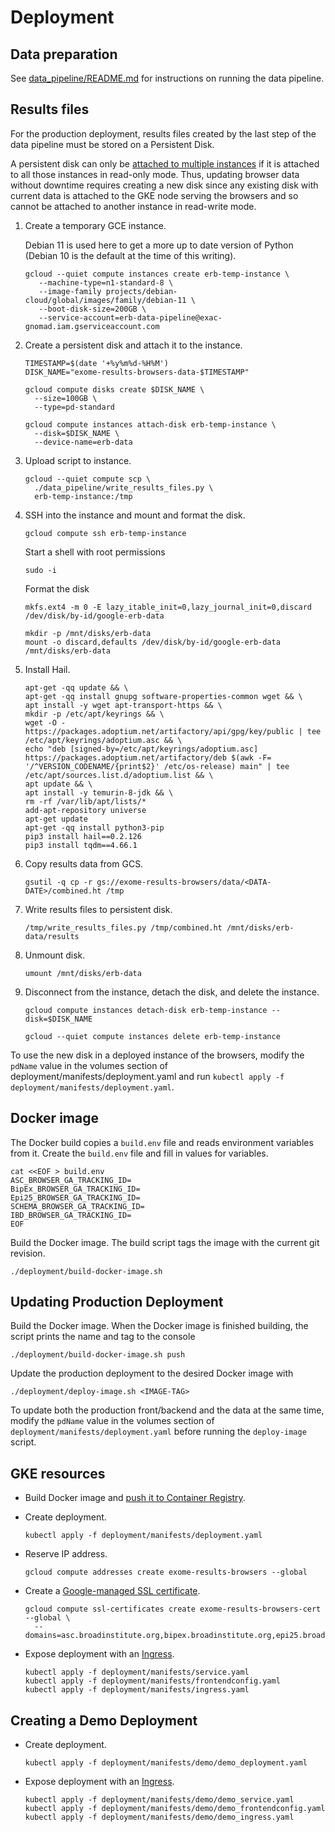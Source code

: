 # Deployment

## Data preparation

See [data_pipeline/README.md](../data_pipeline/README.md) for instructions on running the data pipeline.

## Results files

For the production deployment, results files created by the last step of the data pipeline must be stored
on a Persistent Disk.

A persistent disk can only be [attached to multiple instances](https://cloud.google.com/compute/docs/disks/add-persistent-disk#use_multi_instances)
if it is attached to all those instances in read-only mode. Thus, updating browser data without downtime
requires creating a new disk since any existing disk with current data is attached to the GKE node serving
the browsers and so cannot be attached to another instance in read-write mode.

1. Create a temporary GCE instance.

   Debian 11 is used here to get a more up to date version of Python (Debian 10 is the default at the time of this writing).

   ```
   gcloud --quiet compute instances create erb-temp-instance \
      --machine-type=n1-standard-8 \
      --image-family projects/debian-cloud/global/images/family/debian-11 \
      --boot-disk-size=200GB \
      --service-account=erb-data-pipeline@exac-gnomad.iam.gserviceaccount.com
   ```

2. Create a persistent disk and attach it to the instance.

   ```
   TIMESTAMP=$(date '+%y%m%d-%H%M')
   DISK_NAME="exome-results-browsers-data-$TIMESTAMP"

   gcloud compute disks create $DISK_NAME \
     --size=100GB \
     --type=pd-standard

   gcloud compute instances attach-disk erb-temp-instance \
     --disk=$DISK_NAME \
     --device-name=erb-data
   ```

3. Upload script to instance.

   ```
   gcloud --quiet compute scp \
     ./data_pipeline/write_results_files.py \
     erb-temp-instance:/tmp
   ```

4. SSH into the instance and mount and format the disk.

   ```
   gcloud compute ssh erb-temp-instance
   ```

   Start a shell with root permissions

   ```
   sudo -i
   ```

   Format the disk

   ```
   mkfs.ext4 -m 0 -E lazy_itable_init=0,lazy_journal_init=0,discard /dev/disk/by-id/google-erb-data

   mkdir -p /mnt/disks/erb-data
   mount -o discard,defaults /dev/disk/by-id/google-erb-data /mnt/disks/erb-data
   ```

5. Install Hail.

   ```
   apt-get -qq update && \
   apt-get -qq install gnupg software-properties-common wget && \
   apt install -y wget apt-transport-https && \
   mkdir -p /etc/apt/keyrings && \
   wget -O - https://packages.adoptium.net/artifactory/api/gpg/key/public | tee /etc/apt/keyrings/adoptium.asc && \
   echo "deb [signed-by=/etc/apt/keyrings/adoptium.asc] https://packages.adoptium.net/artifactory/deb $(awk -F= '/^VERSION_CODENAME/{print$2}' /etc/os-release) main" | tee /etc/apt/sources.list.d/adoptium.list && \
   apt update && \
   apt install -y temurin-8-jdk && \
   rm -rf /var/lib/apt/lists/*
   add-apt-repository universe
   apt-get update
   apt-get -qq install python3-pip
   pip3 install hail==0.2.126
   pip3 install tqdm==4.66.1
   ```

6. Copy results data from GCS.

   ```
   gsutil -q cp -r gs://exome-results-browsers/data/<DATA-DATE>/combined.ht /tmp
   ```

7. Write results files to persistent disk.

   ```
   /tmp/write_results_files.py /tmp/combined.ht /mnt/disks/erb-data/results
   ```

8. Unmount disk.

   ```
   umount /mnt/disks/erb-data
   ```

9. Disconnect from the instance, detach the disk, and delete the instance.

   ```
   gcloud compute instances detach-disk erb-temp-instance --disk=$DISK_NAME

   gcloud --quiet compute instances delete erb-temp-instance
   ```

To use the new disk in a deployed instance of the browsers, modify the `pdName` value in the volumes section
of deployment/manifests/deployment.yaml and run `kubectl apply -f deployment/manifests/deployment.yaml`.

## Docker image

The Docker build copies a `build.env` file and reads environment variables from it. Create the `build.env`
file and fill in values for variables.

```
cat <<EOF > build.env
ASC_BROWSER_GA_TRACKING_ID=
BipEx_BROWSER_GA_TRACKING_ID=
Epi25_BROWSER_GA_TRACKING_ID=
SCHEMA_BROWSER_GA_TRACKING_ID=
IBD_BROWSER_GA_TRACKING_ID=
EOF
```

Build the Docker image. The build script tags the image with the current git revision.

```
./deployment/build-docker-image.sh
```

## Updating Production Deployment

Build the Docker image. When the Docker image is finished building, the script prints the name and tag to the console

```
./deployment/build-docker-image.sh push
```

Update the production deployment to the desired Docker image with

```
./deployment/deploy-image.sh <IMAGE-TAG>
```

To update both the production front/backend and the data at the same time, modify the `pdName` value in the volumes section of `deployment/manifests/deployment.yaml` before running the `deploy-image` script.

## GKE resources

- Build Docker image and [push it to Container Registry](https://cloud.google.com/container-registry/docs/pushing-and-pulling).

- Create deployment.

  ```
  kubectl apply -f deployment/manifests/deployment.yaml
  ```

- Reserve IP address.

  ```
  gcloud compute addresses create exome-results-browsers --global
  ```

- Create a [Google-managed SSL certificate](https://cloud.google.com/load-balancing/docs/ssl-certificates/google-managed-certs).

  ```
  gcloud compute ssl-certificates create exome-results-browsers-cert --global \
    --domains=asc.broadinstitute.org,bipex.broadinstitute.org,epi25.broadinstitute.org,schema.broadinstitute.org
  ```

- Expose deployment with an [Ingress](https://cloud.google.com/kubernetes-engine/docs/concepts/ingress).

  ```
  kubectl apply -f deployment/manifests/service.yaml
  kubectl apply -f deployment/manifests/frontendconfig.yaml
  kubectl apply -f deployment/manifests/ingress.yaml
  ```


## Creating a Demo Deployment

- Create deployment.

  ```
  kubectl apply -f deployment/manifests/demo/demo_deployment.yaml
  ```

- Expose deployment with an [Ingress](https://cloud.google.com/kubernetes-engine/docs/concepts/ingress).

  ```
  kubectl apply -f deployment/manifests/demo/demo_service.yaml
  kubectl apply -f deployment/manifests/demo/demo_frontendconfig.yaml
  kubectl apply -f deployment/manifests/demo/demo_ingress.yaml
  ```
